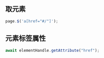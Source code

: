 ## 取元素

```js
page.$('a[href="#/"]');
```

## 元素标签属性

```js
await elementHandle.getAttribute("href");
```
